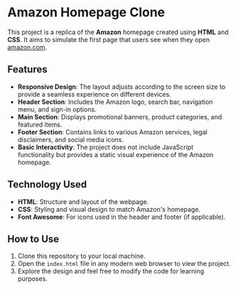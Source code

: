 
# Amazon Homepage Clone

This project is a replica of the **Amazon** homepage created using **HTML** and **CSS**. It aims to simulate the first page that users see when they open [amazon.com](https://www.amazon.com).

## Features

- **Responsive Design**: The layout adjusts according to the screen size to provide a seamless experience on different devices.
- **Header Section**: Includes the Amazon logo, search bar, navigation menu, and sign-in options.
- **Main Section**: Displays promotional banners, product categories, and featured items.
- **Footer Section**: Contains links to various Amazon services, legal disclaimers, and social media icons.
- **Basic Interactivity**: The project does not include JavaScript functionality but provides a static visual experience of the Amazon homepage.

## Technology Used

- **HTML**: Structure and layout of the webpage.
- **CSS**: Styling and visual design to match Amazon's homepage.
- **Font Awesome**: For icons used in the header and footer (if applicable).

## How to Use

1. Clone this repository to your local machine.
2. Open the `index.html` file in any modern web browser to view the project.
3. Explore the design and feel free to modify the code for learning purposes.


